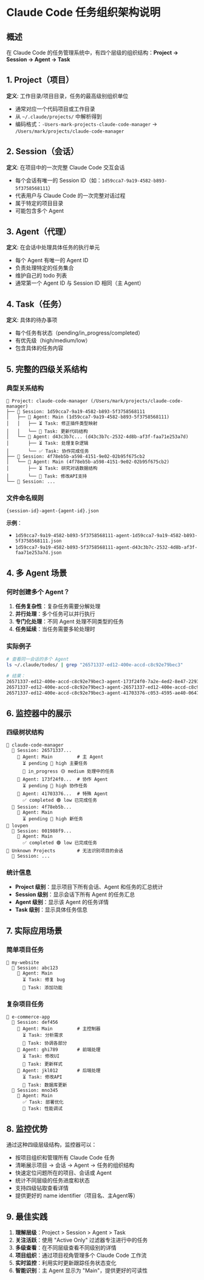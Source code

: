 # Claude Code 任务组织架构说明

## 概述

在 Claude Code 的任务管理系统中，有四个层级的组织结构：**Project → Session → Agent → Task**

## 1. Project（项目）

**定义**: 工作目录/项目目录，任务的最高级别组织单位
- 通常对应一个代码项目或工作目录
- 从 `~/.claude/projects/` 中解析得到
- 编码格式：`-Users-mark-projects-claude-code-manager` → `/Users/mark/projects/claude-code-manager`

## 2. Session（会话）

**定义**: 在项目中的一次完整 Claude Code 交互会话
- 每个会话有唯一的 Session ID（如：`1d59cca7-9a19-4582-b893-5f3758568111`）
- 代表用户与 Claude Code 的一次完整对话过程
- 属于特定的项目目录
- 可能包含多个 Agent

## 3. Agent（代理）

**定义**: 在会话中处理具体任务的执行单元
- 每个 Agent 有唯一的 Agent ID
- 负责处理特定的任务集合
- 维护自己的 todo 列表
- 通常第一个 Agent ID 与 Session ID 相同（主 Agent）

## 4. Task（任务）

**定义**: 具体的待办事项
- 每个任务有状态（pending/in_progress/completed）
- 有优先级（high/medium/low）
- 包含具体的任务内容

## 5. 完整的四级关系结构

### 典型关系结构
```
📁 Project: claude-code-manager (/Users/mark/projects/claude-code-manager)
├── 💬 Session: 1d59cca7-9a19-4582-b893-5f3758568111
│   ├── 🤖 Agent: Main (1d59cca7-9a19-4582-b893-5f3758568111)
│   │   ├── ⏳ Task: 修正插件类型映射
│   │   └── 🔄 Task: 更新代码结构
│   └── 🤖 Agent: d43c3b7c... (d43c3b7c-2532-4d8b-af3f-faa71e253a7d)
│       ├── ⏳ Task: 处理复杂逻辑
│       └── ✅ Task: 协作完成任务
├── 💬 Session: 4f78eb5b-a598-4151-9e02-02b95f675cb2
│   └── 🤖 Agent: Main (4f78eb5b-a598-4151-9e02-02b95f675cb2)
│       ├── ⏳ Task: 研究对话数据结构
│       └── 🔄 Task: 修改API支持
└── 💬 Session: ...
```

### 文件命名规则
```
{session-id}-agent-{agent-id}.json
```

**示例**：
- `1d59cca7-9a19-4582-b893-5f3758568111-agent-1d59cca7-9a19-4582-b893-5f3758568111.json`
- `1d59cca7-9a19-4582-b893-5f3758568111-agent-d43c3b7c-2532-4d8b-af3f-faa71e253a7d.json`

## 4. 多 Agent 场景

### 何时创建多个 Agent？
1. **任务复杂性**：复杂任务需要分解处理
2. **并行处理**：多个任务可以并行执行
3. **专门化处理**：不同 Agent 处理不同类型的任务
4. **任务延续**：当任务需要多轮处理时

### 实际例子
```bash
# 查看同一会话的多个 Agent
ls ~/.claude/todos/ | grep "26571337-ed12-400e-accd-c8c92e79bec3"

# 结果：
26571337-ed12-400e-accd-c8c92e79bec3-agent-173f24f0-7a2e-4ed2-8e47-229389d56c23.json
26571337-ed12-400e-accd-c8c92e79bec3-agent-26571337-ed12-400e-accd-c8c92e79bec3.json  
26571337-ed12-400e-accd-c8c92e79bec3-agent-41703376-c053-4595-ae40-0647716aca29.json
```

## 6. 监控器中的展示

### 四级树状结构
```
📁 claude-code-manager
  💬 Session: 26571337...
    🤖 Agent: Main         # 主 Agent
      ⏳ pending 🔴 high 主要任务
      🔄 in_progress 🟡 medium 处理中的任务
    🤖 Agent: 173f24f0...  # 协作 Agent
      ⏳ pending 🔴 high 协作任务
    🤖 Agent: 41703376...  # 特殊 Agent
      ✅ completed 🟢 low 已完成任务
  💬 Session: 4f78eb5b...
    🤖 Agent: Main
      ⏳ pending 🔴 high 新任务
📁 lovpen
  💬 Session: 001988f9...
    🤖 Agent: Main
      ✅ completed 🟢 low 已完成任务
📂 Unknown Projects        # 无法识别项目的会话
  💬 Session: ...
```

### 统计信息
- **Project 级别**：显示项目下所有会话、Agent 和任务的汇总统计
- **Session 级别**：显示会话下所有 Agent 的任务汇总
- **Agent 级别**：显示该 Agent 的任务详情
- **Task 级别**：显示具体任务信息

## 7. 实际应用场景

### 简单项目任务
```
📁 my-website
  💬 Session: abc123
    🤖 Agent: Main
      ⏳ Task: 修复 bug
      🔄 Task: 添加功能
```

### 复杂项目任务
```
📁 e-commerce-app
  💬 Session: def456
    🤖 Agent: Main         # 主控制器
      ⏳ Task: 分析需求
      🔄 Task: 协调各部分
    🤖 Agent: ghi789       # 前端处理
      ⏳ Task: 修改UI
      🔄 Task: 更新样式
    🤖 Agent: jkl012       # 后端处理
      ⏳ Task: 修改API
      🔄 Task: 数据库更新
  💬 Session: mno345
    🤖 Agent: Main
      ✅ Task: 部署优化
      🔄 Task: 性能调试
```

## 8. 监控优势

通过这种四级层级结构，监控器可以：
- 按项目组织和管理所有 Claude Code 任务
- 清晰展示项目 → 会话 → Agent → 任务的组织结构
- 快速定位问题所在的项目、会话或 Agent
- 统计不同层级的任务进度和状态
- 支持四级钻取查看详情
- 提供更好的 name identifier（项目名、主Agent等）

## 9. 最佳实践

1. **理解层级**：Project > Session > Agent > Task
2. **关注活跃**：使用 "Active Only" 过滤器专注进行中的任务
3. **多级查看**：在不同层级查看不同级别的详情
4. **项目组织**：通过项目视角管理多个 Claude Code 工作流
5. **实时监控**：利用实时更新跟踪任务状态变化
6. **智能识别**：主 Agent 显示为 "Main"，提供更好的可读性